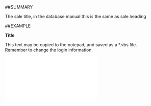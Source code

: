 

##SUMMARY

The sale title, in the database manual this is the same as sale.heading


##EXAMPLE

**Title**

This text may be copied to the notepad, and saved as a *.vbs file. Remember to change the login information.

![](../../Examples/vbs/SOSale.Title.vbs.txt)





